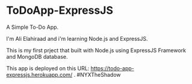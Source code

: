 # ToDoApp-ExpressJS
A Simple To-Do App.

I'm Ali Elahiraad and i'm learning Node.js and ExpressJS.

This is my first prject that built with Node.js using ExpressJS Framework and MongoDB database.

This app is deployed on this URL: https://todo-app-expressjs.herokuapp.com/ .
#NYXTheShadow
